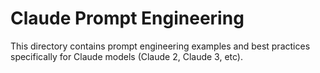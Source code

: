 # Claude Prompt Engineering

This directory contains prompt engineering examples and best practices specifically for Claude models (Claude 2, Claude 3, etc). 
